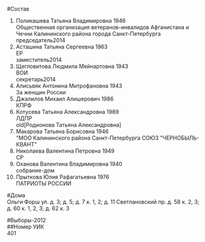 #Состав  
1. Поликашева Татьяна Владимировна 1946  
    Общественная организация ветеранов-инвалидов Афганистана и Чечни Калининского района города Санкт-Петербурга  
    председатель2014  
2. Асташина Татьяна Сергеевна 1963  
    ЕР  
    заместитель2014  
3. Щегловитова Людмила Мейнартовна 1943  
    ВОИ  
    секретарь2014  
4. Алисьвяк Антонина Митрофановна 1943  
    За женщин России  
5. Джалилов Михаил Алишерович 1986  
    КПРФ  
6. Котусева Татьяна Александровна 1989  
    ЛДПР  
    old[Родионова Татьяна Александровна]  
7. Макарова Татьяна Борисовна 1946  
    "МОО Калининского района Санкт-Петербурга СОЮЗ "ЧЕРНОБЫЛЬ- КВАНТ"  
8. Николаева Валентина Петровна 1949  
    СР  
9. Оханова Валентина Владимировна 1940  
    собрание-дом  
10. Прыткова Юлия Рафагатьевна 1976  
    ПАТРИОТЫ РОССИИ  

#Дома  
Ольги Форш ул. д. 3; д. 5; д. 7 к. 1, 2; д. 11 Светлановский пр. д. 58 к. 2, 3; д. 60 к. 1, 2, 3; д. 62 к. 3  
  
#Выборы-2012  
##Номер УИК  
401  

